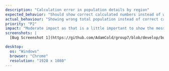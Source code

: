 ```yaml
---
description: "Calculation error in population details by region"
expected_behavior: "Should show correct calculated numbers instead of wrong total population"
actual_behaviour: "Showing wrong total population instead of correct calculated numbers"
priority: "P2"
impact: "Moderate impact as that is a little important to show the message 'correct calculated numbers' instead of wrong total population"
screenshots: |
  [Bug Screenshot 1](https://github.com/AdamCold/group7/blob/develop/bug_reports/bugs_image/bug4.png)

desktop:
  os: "Windows"
  browser: "Chrome"
  resolution: "1920 x 1080"
---
```

